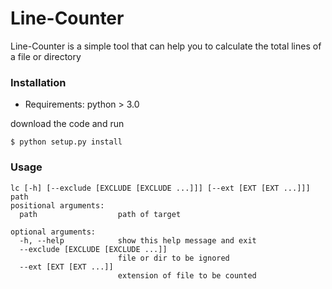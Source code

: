 # Line-Counter
Line-Counter is a simple tool that can help you to calculate the total lines of a file or directory

### Installation

- Requirements: python > 3.0

download the code and run

```shell
$ python setup.py install
```

### Usage

```
lc [-h] [--exclude [EXCLUDE [EXCLUDE ...]]] [--ext [EXT [EXT ...]]] path
positional arguments:
  path                  path of target

optional arguments:
  -h, --help            show this help message and exit
  --exclude [EXCLUDE [EXCLUDE ...]]
                        file or dir to be ignored
  --ext [EXT [EXT ...]]
                        extension of file to be counted
```


